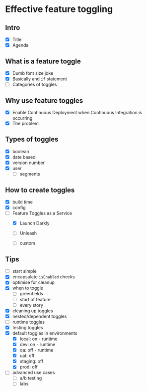# Effective feature toggling

## Intro

- [x] Title
- [x] Agenda

## What is a feature toggle

- [x] Dumb font size joke
- [x] Basically and `if` statement
- [ ] Categories of toggles

## Why use feature toggles

- [x] Enable Continuous Deployment when Continuous Integration is occurring
- [x] The problem

## Types of toggles

- [x] boolean
- [x] date based
- [x] version number
- [x] user
  - [ ] segments

## How to create toggles

- [x] build time
- [x] config
- [ ] Feature Toggles as a Service
  - [x] Launch Darkly
  - [ ] Unleash
  - [ ] custom


## Tips

- [ ] start simple
- [x] encapsulate `isEnabled` checks
- [x] optimise for cleanup
- [x] when to toggle
  - [ ] greenfields
  - [ ] start of feature
  - [ ] every story
- [x] cleaning up toggles
- [x] nested/dependent toggles
- [ ] runtime toggles
- [x] testing toggles
- [x] default toggles in environments
  - [x] local: on - runtime
  - [x] dev: on - runtime
  - [x] qa: off - runtime
  - [x] uat: off
  - [x] staging: off
  - [x] prod: off
- [ ] advanced use cases
  - [ ] a/b testing
  - [ ] labs
